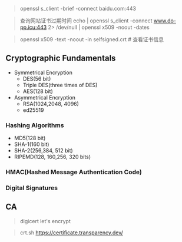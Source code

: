 > openssl s_client -brief -connect baidu.com:443

> 查询网站证书过期时间
> echo | openssl s_client  -connect www.do-pp.icu:443 2> /dev/null | openssl x509 -noout -dates

> openssl x509 -text -noout -in selfsigned.crt # 查看证书信息

## Cryptographic Fundamentals

+ Symmetrical Encryption
  + DES(56 bit)
  + Triple DES(three times of DES)
  + AES(128 bit)
+ Asymmetrical Encryption
  + RSA(1024,2048, 4096)
  + ed25519

### Hashing Algorithms
  + MD5(128 bit)
  + SHA-1(160 bit)
  + SHA-2(256,384, 512 bit)
  + RIPEMD(128, 160,256, 320 bits)

### HMAC(Hashed Message Authentication Code)
### Digital Signatures

## CA 

> digicert
> let's encrypt

> crt.sh
> https://certificate.transparency.dev/




